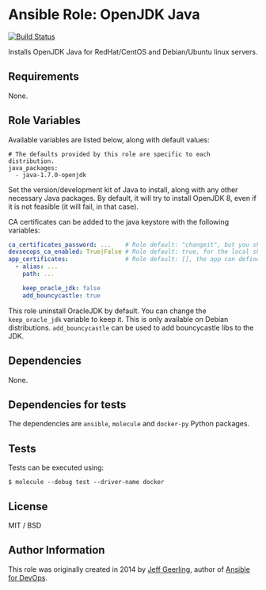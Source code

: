 # Ansible Role: OpenJDK Java

[![Build Status](https://travis-ci.org/peopledoc/ansible-role-java.svg?branch=master)](https://travis-ci.org/peopledoc/ansible-role-java)

Installs OpenJDK Java for RedHat/CentOS and Debian/Ubuntu linux servers.

## Requirements

None.

## Role Variables

Available variables are listed below, along with default values:

    # The defaults provided by this role are specific to each distribution.
    java_packages:
      - java-1.7.0-openjdk

Set the version/development kit of Java to install, along with any other necessary Java packages.
By default, it will try to install OpenJDK 8, even if it is not feasible (it will fail, in that case).

CA certificates can be added to the java keystore with the following variables:

```yaml
ca_certificates_password: ...    # Role default: "changeit", but you should define your own from vault
devsecops_ca_enabled: True|False # Role default: true, for the local should be false 
app_certificates:                # Role default: [], the app can define its own certificates
  - alias: ...
    path: ...
```

```yaml
    keep_oracle_jdk: false
    add_bouncycastle: true
```

This role uninstall OracleJDK by default. You can change the
`keep_oracle_jdk` variable to keep it. This is only available on
Debian distributions. `add_bouncycastle` can be used to add
bouncycastle libs to the JDK.

## Dependencies

None.

## Dependencies for tests

The dependencies are `ansible`, `molecule` and `docker-py` Python packages.

## Tests

Tests can be executed using:

```
$ molecule --debug test --driver-name docker
```

## License

MIT / BSD

## Author Information

This role was originally created in 2014 by [Jeff Geerling](https://www.jeffgeerling.com/), author of [Ansible for DevOps](https://www.ansiblefordevops.com/).
